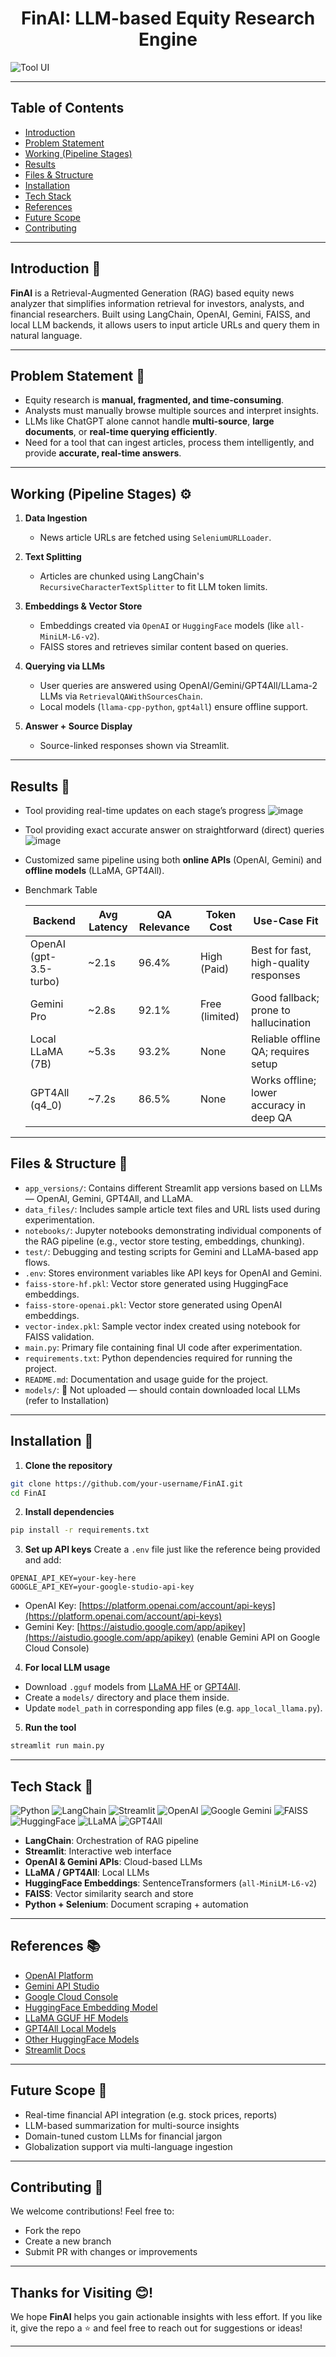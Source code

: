 <h1 align=center> FinAI: LLM-based Equity Research Engine</h1> 

![Tool UI](https://github.com/user-attachments/assets/5c066a63-4df4-4bbb-8f3c-852b7aeed32a)

---

## Table of Contents

* [Introduction](https://github.com/krishnaura45/FinAI?tab=readme-ov-file#introduction-)
* [Problem Statement](https://github.com/krishnaura45/FinAI?tab=readme-ov-file#problem-statement-)
* [Working (Pipeline Stages)](https://github.com/krishnaura45/FinAI?tab=readme-ov-file#working-pipeline-stages-)
* [Results](https://github.com/krishnaura45/FinAI?tab=readme-ov-file#results-)
* [Files & Structure](https://github.com/krishnaura45/FinAI?tab=readme-ov-file#files--structure-)
* [Installation](https://github.com/krishnaura45/FinAI?tab=readme-ov-file#installation-)
* [Tech Stack](https://github.com/krishnaura45/FinAI?tab=readme-ov-file#tech-stack-)
* [References](https://github.com/krishnaura45/FinAI?tab=readme-ov-file#references-)
* [Future Scope](https://github.com/krishnaura45/FinAI?tab=readme-ov-file#future-scope-)
* [Contributing](https://github.com/krishnaura45/FinAI?tab=readme-ov-file#contributing-)
<!--* [Thanks for Visiting!](#thanks-for-visiting)-->

---

## Introduction 📄

**FinAI** is a Retrieval-Augmented Generation (RAG) based equity news analyzer that simplifies information retrieval for investors, analysts, and financial researchers. Built using LangChain, OpenAI, Gemini, FAISS, and local LLM backends, it allows users to input article URLs and query them in natural language.

---

## Problem Statement 🚫

* Equity research is **manual, fragmented, and time-consuming**.
* Analysts must manually browse multiple sources and interpret insights.
* LLMs like ChatGPT alone cannot handle **multi-source**, **large documents**, or **real-time querying efficiently**.
* Need for a tool that can ingest articles, process them intelligently, and provide **accurate, real-time answers**.

---

## Working (Pipeline Stages) ⚙️

1. **Data Ingestion**

   * News article URLs are fetched using `SeleniumURLLoader`.

2. **Text Splitting**

   * Articles are chunked using LangChain's `RecursiveCharacterTextSplitter` to fit LLM token limits.

3. **Embeddings & Vector Store**

   * Embeddings created via `OpenAI` or `HuggingFace` models (like `all-MiniLM-L6-v2`).
   * FAISS stores and retrieves similar content based on queries.

4. **Querying via LLMs**

   * User queries are answered using OpenAI/Gemini/GPT4All/LLama-2 LLMs via `RetrievalQAWithSourcesChain`.
   * Local models (`llama-cpp-python`, `gpt4all`) ensure offline support.

5. **Answer + Source Display**

   * Source-linked responses shown via Streamlit.

---

## Results 🔄

* Tool providing real-time updates on each stage’s progress
![image](https://github.com/user-attachments/assets/097f5105-ea4c-404d-9cfe-fb24c74464d9)

* Tool providing exact accurate answer on straightforward (direct) queries
![image](https://github.com/user-attachments/assets/7f9f03c6-6b0f-4d25-ab01-5f384a9fe960)

* Customized same pipeline using both **online APIs** (OpenAI, Gemini) and **offline models** (LLaMA, GPT4All).

* Benchmark Table

  | **Backend**            | **Avg Latency** | **QA Relevance** | **Token Cost** | **Use-Case Fit**                            |
  |---------------------- | --------------- | ---------------- | -------------- | ------------------------------------------- |
  | OpenAI (gpt-3.5-turbo) | \~2.1s          | 96.4%            | High (Paid)    | Best for fast, high-quality responses     |
  | Gemini Pro             | \~2.8s          | 92.1%            | Free (limited) | Good fallback; prone to hallucination     |
  | Local LLaMA (7B)       | \~5.3s          | 93.2%            | None           | Reliable offline QA; requires setup       |
  | GPT4All (q4\_0)        | \~7.2s          | 86.5%            | None           | Works offline; lower accuracy in deep QA |


---

## Files & Structure 📁

- `app_versions/`: Contains different Streamlit app versions based on LLMs — OpenAI, Gemini, GPT4All, and LLaMA.
- `data_files/`: Includes sample article text files and URL lists used during experimentation.
- `notebooks/`: Jupyter notebooks demonstrating individual components of the RAG pipeline (e.g., vector store testing, embeddings, chunking).
- `test/`: Debugging and testing scripts for Gemini and LLaMA-based app flows.
- `.env`: Stores environment variables like API keys for OpenAI and Gemini.
- `faiss-store-hf.pkl`: Vector store generated using HuggingFace embeddings.
- `faiss-store-openai.pkl`: Vector store generated using OpenAI embeddings.
- `vector-index.pkl`: Sample vector index created using notebook for FAISS validation.
- `main.py`: Primary file containing final UI code after experimentation.
- `requirements.txt`: Python dependencies required for running the project.
- `README.md`: Documentation and usage guide for the project.
- `models/`: 🔐 Not uploaded — should contain downloaded local LLMs (refer to Installation)

---

## Installation 🚧

1. **Clone the repository**

```bash
git clone https://github.com/your-username/FinAI.git
cd FinAI
```

2. **Install dependencies**

```bash
pip install -r requirements.txt
```

3. **Set up API keys**
   Create a `.env` file just like the reference being provided and add:

```
OPENAI_API_KEY=your-key-here
GOOGLE_API_KEY=your-google-studio-api-key
```

* OpenAI Key: [https://platform.openai.com/account/api-keys](https://platform.openai.com/account/api-keys)
* Gemini Key: [https://aistudio.google.com/app/apikey](https://aistudio.google.com/app/apikey) (enable Gemini API on Google Cloud Console)

4. **For local LLM usage**

* Download `.gguf` models from [LLaMA HF](https://huggingface.co/TheBloke/Llama-2-7B-Chat-GGUF) or [GPT4All](https://gpt4all.io/index.html).
* Create a `models/` directory and place them inside.
* Update `model_path` in corresponding app files (e.g. `app_local_llama.py`).

5. **Run the tool**

```bash
streamlit run main.py
```

---

## Tech Stack 🚀

![Python](https://img.shields.io/badge/Python-3.10-blue?logo=python)
![LangChain](https://img.shields.io/badge/LangChain-0.0.284-yellow?logo=langchain)
![Streamlit](https://img.shields.io/badge/Streamlit-1.22.0-ff4b4b?logo=streamlit)
![OpenAI](https://img.shields.io/badge/OpenAI-API-04a6d4?logo=openai)
![Google Gemini](https://img.shields.io/badge/Gemini-API-34a853?logo=google)
![FAISS](https://img.shields.io/badge/FAISS-1.7.4-4b8bbe?logo=facebook)
![HuggingFace](https://img.shields.io/badge/HuggingFace-Embeddings-fcc624?logo=huggingface)
![LLaMA](https://img.shields.io/badge/LLaMA-2.7B-green?logo=meta)
![GPT4All](https://img.shields.io/badge/GPT4All-Local%20LLM-purple?logo=nvidia)

* **LangChain**: Orchestration of RAG pipeline
* **Streamlit**: Interactive web interface
* **OpenAI & Gemini APIs**: Cloud-based LLMs
* **LLaMA / GPT4All**: Local LLMs
* **HuggingFace Embeddings**: SentenceTransformers (`all-MiniLM-L6-v2`)
* **FAISS**: Vector similarity search and store
* **Python + Selenium**: Document scraping + automation

---

## References 📚

* [OpenAI Platform](https://platform.openai.com/)
* [Gemini API Studio](https://aistudio.google.com/app/apikey)
* [Google Cloud Console](https://console.cloud.google.com/)
* [HuggingFace Embedding Model](https://huggingface.co/sentence-transformers/all-MiniLM-L6-v2)
* [LLaMA GGUF HF Models](https://huggingface.co/TheBloke/Llama-2-7B-Chat-GGUF)
* [GPT4All Local Models](https://gpt4all.io/index.html)
* [Other HuggingFace Models](https://huggingface.co/nomic-ai/models)
* [Streamlit Docs](https://docs.streamlit.io)

---

## Future Scope 🔮

* Real-time financial API integration (e.g. stock prices, reports)
* LLM-based summarization for multi-source insights
* Domain-tuned custom LLMs for financial jargon
* Globalization support via multi-language ingestion

---

## Contributing 🤝

We welcome contributions! Feel free to:

* Fork the repo
* Create a new branch
* Submit PR with changes or improvements

---

## Thanks for Visiting 😊!

We hope **FinAI** helps you gain actionable insights with less effort. If you like it, give the repo a ⭐ and feel free to reach out for suggestions or ideas!

---
<!--
## Summary
**FinAI** is one of the cutting-edge news research tools designed to simplify information retrieval from the stock market and financial domain. With this analyzer, users can effortlessly input article URLs and ask questions to receive relevant insights, making it an invaluable asset for investors, analysts, and financial enthusiasts.

### Features
- **Effortless URL Loading**
  - Input Flexibility: Load URLs directly or upload text files containing multiple URLs for batch processing.
  - Content Fetching: Automatically fetch article content using LangChain's UnstructuredURL Loader for seamless integration.
    
- **Advanced Information Retrieval**
  - Embedding Construction: Construct high-quality embedding vectors using OpenAI's state-of-the-art embeddings.
  - Similarity Search: Leverage FAISS, a powerful similarity search library, to enable swift and effective retrieval of relevant information.

- **Interactive Querying**
  - Natural Language Interaction: Interact with advanced Language Learning Models (LLMs) like ChatGPT by inputting queries.
  - Insightful Responses: Receive detailed answers along with source URLs, ensuring transparency and reliability of information.
-->
